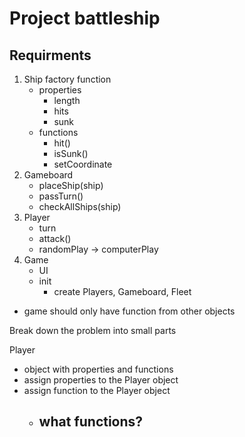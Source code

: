 # Project battleship

## Requirments

1. Ship factory function
   - properties
     - length
     - hits
     - sunk
   - functions
     - hit()
     - isSunk()
     - setCoordinate
2. Gameboard
   - placeShip(ship)
   - passTurn()
   - checkAllShips(ship)
3. Player
   - turn
   - attack()
   - randomPlay -> computerPlay
4. Game
   - UI
   - init
     - create Players, Gameboard, Fleet

- game should only have function from other objects

Break down the problem into small parts

Player

- object with properties and functions
- assign properties to the Player object
- assign function to the Player object
  - what functions?
    -
